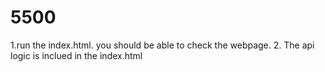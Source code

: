 # 5500
1.run the index.html. you should be able to check the webpage.
2. The api logic is inclued in the index.html
